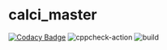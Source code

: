 # calci_master

[![Codacy Badge](https://api.codacy.com/project/badge/Grade/48106f4bf7f4464b990ff9a139622671)](https://app.codacy.com/gh/99002755/calci_master?utm_source=github.com&utm_medium=referral&utm_content=99002755/calci_master&utm_campaign=Badge_Grade)
![cppcheck-action](https://github.com/99002755/calci_master/workflows/cppcheck-action/badge.svg)
![build](https://github.com/99002755/calci_master/workflows/build/badge.svg)
